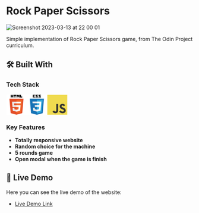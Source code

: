 # Rock Paper Scissors

<img width="1440" alt="Screenshot 2023-03-13 at 22 00 01" src="https://user-images.githubusercontent.com/103900838/224830574-dc191b77-2dfc-4b81-9b00-66cb2cbf94d3.png">

Simple implementation of Rock Paper Scissors game, from The Odin Project curriculum.

## 🛠 Built With <a name="built-with"></a>

### Tech Stack <a name="tech-stack"></a>

<a href="https://www.w3.org/html/" target="_blank"><img align="center" src="https://raw.githubusercontent.com/devicons/devicon/master/icons/html5/html5-original-wordmark.svg" alt="html5" width="55" height="55"/></a><a href="https://www.w3schools.com/css/" target="_blank"><img align="center" src="https://raw.githubusercontent.com/devicons/devicon/master/icons/css3/css3-original-wordmark.svg" alt="css3" width="55" height="55"/></a><a href="https://developer.mozilla.org/en-US/docs/Web/JavaScript" target="_blank" rel="noreferrer"><img align="center" src="https://raw.githubusercontent.com/devicons/devicon/master/icons/javascript/javascript-original.svg" alt="javascript" width="55" height="55"/></a>

### Key Features <a name="key-features"></a>


- **Totally responsive website**
- **Random choice for the machine**
- **5 rounds game**
- **Open modal when the game is finish**

## 🚀 Live Demo <a name="live-demo"></a>

Here you can see the live demo of the website:

- [Live Demo Link](https://rivasbolinga.github.io/RockPaperScissors/)
